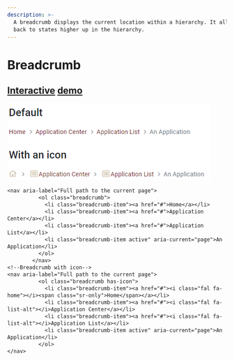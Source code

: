 ```yaml
---
description: >-
  A breadcrumb displays the current location within a hierarchy. It allows going
  back to states higher up in the hierarchy.
---
```


# Breadcrumb

## [Interactive](http://cloud.crimsonlogic.com/2021/website/jds/v1/components.html#breadcrumb-wrapper) [demo](http://cloud.crimsonlogic.com/2021/website/jds/v1/components.html#breadcrumb-wrapper)

![](../.gitbook/assets/image%20%2819%29.png)

```text
<nav aria-label="Full path to the current page">
          <ol class="breadcrumb">
            <li class="breadcrumb-item"><a href="#">Home</a></li>
            <li class="breadcrumb-item"><a href="#">Application Center</a></li>
            <li class="breadcrumb-item"><a href="#">Application List</a></li>
            <li class="breadcrumb-item active" aria-current="page">An Application</li>
          </ol>
        </nav>
<!--Breadcrumb with icon-->
<nav aria-label="Full path to the current page">
          <ol class="breadcrumb has-icon">
            <li class="breadcrumb-item"><a href="#"><i class="fal fa-home"></i><span class="sr-only">Home</span></a></li>
            <li class="breadcrumb-item"><a href="#"><i class="fal fa-list-alt"></i>Application Center</a></li>
            <li class="breadcrumb-item"><a href="#"><i class="fal fa-list-alt"></i>Application List</a></li>
            <li class="breadcrumb-item active" aria-current="page">An Application</li>
          </ol>
</nav>
```

